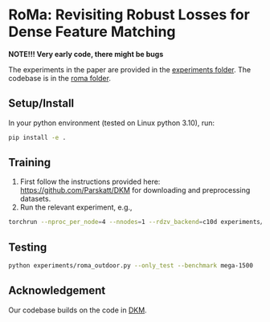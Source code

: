 # RoMa: Revisiting Robust Losses for Dense Feature Matching

**NOTE!!! Very early code, there might be bugs**

The experiments in the paper are provided in the [experiments folder](experiments).
The codebase is in the [roma folder](roma).

## Setup/Install
In your python environment (tested on Linux python 3.10), run:
```bash
pip install -e .
```

## Training
1. First follow the instructions provided here: https://github.com/Parskatt/DKM for downloading and preprocessing datasets.
2. Run the relevant experiment, e.g.,
```bash
torchrun --nproc_per_node=4 --nnodes=1 --rdzv_backend=c10d experiments/roma_outdoor.py
```
## Testing
```bash
python experiments/roma_outdoor.py --only_test --benchmark mega-1500
```

## Acknowledgement
Our codebase builds on the code in [DKM](https://github.com/Parskatt/DKM).